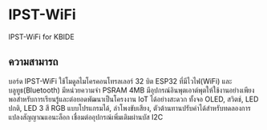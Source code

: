 # IPST-WiFi
IPST-WiFi for KBIDE

## ความสามารถ
บอร์ด IPST-WiFi ใช้โมดูลไมโครคอนโทรลเลอร์ 32 บิต ESP32 ที่มีไวไฟ(WiFi) และบลูทูธ(Bluetooth) มีหน่วยความจำ PSRAM 4MB มีอุปกรณ์อินพุตเอาต์พุตให้ใช้งานอย่างเพียงพอสำหรับการเรียนรู้และต่อยอดพัฒนาเป็นโครงงาน IoT ได้อย่างสะดวก ทั้งจอ OLED, สวิตช์, LED ปกติ, LED 3 สี RGB แบบโปรแกรมได้, ลำโพงขับเสียง, ตัวต้านทานปรับค่าได้สำหรับทดลองการแปลงสัญญาณแอนะล็อก เชื่อมต่ออุปกรณ์เพิ่มเติมผ่านบัส I2C



